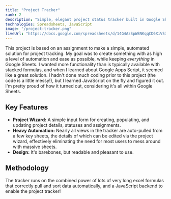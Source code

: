 ```yaml
---
title: "Project Tracker"
rank: 2
description: "Simple, elegant project status tracker built in Google Sheets with a JavaScript backend"
technologies: Spreadsheets, JavaScript
image: "/project-tracker.png"
liveUrl: "https://docs.google.com/spreadsheets/d/14G4AzSpWBNKqqCD6XiVS3HtbTq3pjkh8ECfH0nHlG7o/edit?usp=sharing"
---
```


This project is based on an assignment to make a simple, automated solution for project tracking. My goal was to create something with as high a level of automation and ease as possible, while keeping _everything_ in Google Sheets. I wanted more functionality than is typically available with stacked formulas, and when I learned about Google Apps Script, it seemed like a great solution. I hadn't done much coding prior to this project (the code is a little messy!), but I learned JavaScript on the fly and figured it out. I'm pretty proud of how it turned out, considering it's all within Google Sheets.

## Key Features

*   **Project Wizard:** A simple input form for creating, populating, and updating project details, statuses and assignments.
*   **Heavy Automation:** Nearly all views in the tracker are auto-pulled from a few key sheets, the details of which can be edited via the project wizard, effectively eliminating the need for most users to mess around with massive sheets.
*   **Design:** It's barebones, but readable and pleasant to use.

## Methodology

The tracker runs on the combined power of lots of very long excel formulas that correctly pull and sort data automatically, and a JavaScript backend to enable the project tracker!